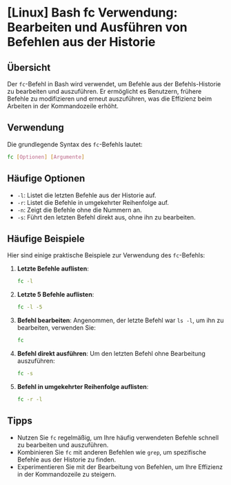 # [Linux] Bash fc Verwendung: Bearbeiten und Ausführen von Befehlen aus der Historie

## Übersicht
Der `fc`-Befehl in Bash wird verwendet, um Befehle aus der Befehls-Historie zu bearbeiten und auszuführen. Er ermöglicht es Benutzern, frühere Befehle zu modifizieren und erneut auszuführen, was die Effizienz beim Arbeiten in der Kommandozeile erhöht.

## Verwendung
Die grundlegende Syntax des `fc`-Befehls lautet:

```bash
fc [Optionen] [Argumente]
```

## Häufige Optionen
- `-l`: Listet die letzten Befehle aus der Historie auf.
- `-r`: Listet die Befehle in umgekehrter Reihenfolge auf.
- `-n`: Zeigt die Befehle ohne die Nummern an.
- `-s`: Führt den letzten Befehl direkt aus, ohne ihn zu bearbeiten.

## Häufige Beispiele
Hier sind einige praktische Beispiele zur Verwendung des `fc`-Befehls:

1. **Letzte Befehle auflisten**:
   ```bash
   fc -l
   ```

2. **Letzte 5 Befehle auflisten**:
   ```bash
   fc -l -5
   ```

3. **Befehl bearbeiten**:
   Angenommen, der letzte Befehl war `ls -l`, um ihn zu bearbeiten, verwenden Sie:
   ```bash
   fc
   ```

4. **Befehl direkt ausführen**:
   Um den letzten Befehl ohne Bearbeitung auszuführen:
   ```bash
   fc -s
   ```

5. **Befehl in umgekehrter Reihenfolge auflisten**:
   ```bash
   fc -r -l
   ```

## Tipps
- Nutzen Sie `fc` regelmäßig, um Ihre häufig verwendeten Befehle schnell zu bearbeiten und auszuführen.
- Kombinieren Sie `fc` mit anderen Befehlen wie `grep`, um spezifische Befehle aus der Historie zu finden.
- Experimentieren Sie mit der Bearbeitung von Befehlen, um Ihre Effizienz in der Kommandozeile zu steigern.